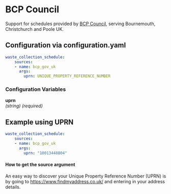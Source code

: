 # BCP Council

Support for schedules provided by [BCP Council](https://www.bcpcouncil.gov.uk/), serving Bournemouth, Christchurch and Poole UK.

## Configuration via configuration.yaml

```yaml
waste_collection_schedule:
    sources:
    - name: bcp_gov_uk
      args:
        uprn: UNIQUE_PROPERTY_REFERENCE_NUMBER
```

### Configuration Variables

**uprn**<br>
*(string) (required)*


## Example using UPRN
```yaml
waste_collection_schedule:
    sources:
    - name: bcp_gov_uk
      args:
        uprn: "10013448804"
```


#### How to get the source argument
An easy way to discover your Unique Property Reference Number (UPRN) is by going to https://www.findmyaddress.co.uk/ and entering in your address details.



